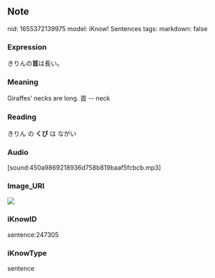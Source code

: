 ## Note
nid: 1655372139975
model: iKnow! Sentences
tags: 
markdown: false

### Expression
きりんの<b>首</b>は長い。

### Meaning
Giraffes' necks are long.
首 -- neck

### Reading
きりん の <b>くび</b> は ながい

### Audio
[sound:450a9869218936d758b819baaf5fcbcb.mp3]

### Image_URI
<img src="0835f9c4c3d40067c5f292af163fb712.jpg">

### iKnowID
sentence:247305

### iKnowType
sentence
